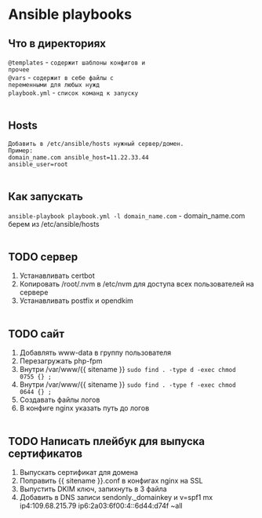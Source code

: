 # Ansible playbooks
## Что в директориях

<code>@templates</code> - <code>содержит шаблоны конфигов и прочее</code>
<br/>
<code>@vars</code> - <code>содержит в себе файлы с переменными для любых нужд</code>
<br/>
<code>playbook.yml</code> - <code>список команд к запуску</code>
<br/><br/>

## Hosts 
<code>Добавить в /etc/ansible/hosts нужный сервер/домен. Пример:</code>
<br/>
<code>domain_name.com ansible_host=11.22.33.44 ansible_user=root</code>
<br/><br/>

## Как запускать
<code>ansible-playbook playbook.yml -l domain_name.com</code> - domain_name.com берем из /etc/ansible/hosts
<br/><br/>

## TODO сервер
1. Устанавливать certbot
2. Копировать /root/.nvm в /etc/nvm для доступа всех пользователей на сервере
3. Устанавливать postfix и opendkim
<br/><br/>

## TODO сайт
1. Добавлять www-data в группу пользователя
2. Перезагружать php-fpm
3. Внутри /var/www/{{ sitename }} <code>sudo find . -type d -exec chmod 0755 {} \;</code>
4. Внутри /var/www/{{ sitename }} <code>sudo find . -type f -exec chmod 0644 {} \;</code>
5. Создавать файлы логов
6. В конфиге nginx указать путь до логов
<br/><br/>

## TODO Написать плейбук для выпуска сертификатов
1. Выпускать сертификат для домена
2. Поправить {{ sitename }}.conf в конфигах nginx на SSL
3. Выпустить DKIM ключ, запихнуть в 3 файла
4. Добавить в DNS записи sendonly._domainkey и v=spf1 mx ip4:109.68.215.79 ip6:2a03:6f00:4::6d44:d74f ~all